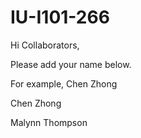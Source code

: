 # IU-I101-266

Hi Collaborators,

Please add your name below. 

For example, Chen Zhong

Chen Zhong

Malynn Thompson
